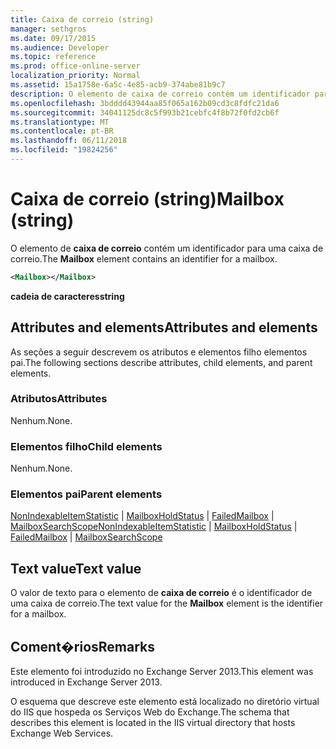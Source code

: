 ```yaml
---
title: Caixa de correio (string)
manager: sethgros
ms.date: 09/17/2015
ms.audience: Developer
ms.topic: reference
ms.prod: office-online-server
localization_priority: Normal
ms.assetid: 15a1758e-6a5c-4e85-acb9-374abe81b9c7
description: O elemento de caixa de correio contém um identificador para uma caixa de correio.
ms.openlocfilehash: 3bdddd43944aa85f065a162b09cd3c8fdfc21da6
ms.sourcegitcommit: 34041125dc8c5f993b21cebfc4f8b72f0fd2cb6f
ms.translationtype: MT
ms.contentlocale: pt-BR
ms.lasthandoff: 06/11/2018
ms.locfileid: "19824256"
---
```

# <a name="mailbox-string"></a><span data-ttu-id="a6c8f-103">Caixa de correio (string)</span><span class="sxs-lookup"><span data-stu-id="a6c8f-103">Mailbox (string)</span></span>

<span data-ttu-id="a6c8f-104">O elemento de **caixa de correio** contém um identificador para uma caixa de correio.</span><span class="sxs-lookup"><span data-stu-id="a6c8f-104">The **Mailbox** element contains an identifier for a mailbox.</span></span> 
  
```XML
<Mailbox></Mailbox>
```

<span data-ttu-id="a6c8f-105">**cadeia de caracteres**</span><span class="sxs-lookup"><span data-stu-id="a6c8f-105">**string**</span></span>

## <a name="attributes-and-elements"></a><span data-ttu-id="a6c8f-106">Attributes and elements</span><span class="sxs-lookup"><span data-stu-id="a6c8f-106">Attributes and elements</span></span>

<span data-ttu-id="a6c8f-107">As seções a seguir descrevem os atributos e elementos filho elementos pai.</span><span class="sxs-lookup"><span data-stu-id="a6c8f-107">The following sections describe attributes, child elements, and parent elements.</span></span>
  
### <a name="attributes"></a><span data-ttu-id="a6c8f-108">Atributos</span><span class="sxs-lookup"><span data-stu-id="a6c8f-108">Attributes</span></span>

<span data-ttu-id="a6c8f-109">Nenhum.</span><span class="sxs-lookup"><span data-stu-id="a6c8f-109">None.</span></span>
  
### <a name="child-elements"></a><span data-ttu-id="a6c8f-110">Elementos filho</span><span class="sxs-lookup"><span data-stu-id="a6c8f-110">Child elements</span></span>

<span data-ttu-id="a6c8f-111">Nenhum.</span><span class="sxs-lookup"><span data-stu-id="a6c8f-111">None.</span></span>
  
### <a name="parent-elements"></a><span data-ttu-id="a6c8f-112">Elementos pai</span><span class="sxs-lookup"><span data-stu-id="a6c8f-112">Parent elements</span></span>

<span data-ttu-id="a6c8f-113">[NonIndexableItemStatistic](nonindexableitemstatistic.md) | [MailboxHoldStatus](mailboxholdstatus.md) | [FailedMailbox](failedmailbox.md) | [MailboxSearchScope](mailboxsearchscope.md)</span><span class="sxs-lookup"><span data-stu-id="a6c8f-113">[NonIndexableItemStatistic](nonindexableitemstatistic.md) | [MailboxHoldStatus](mailboxholdstatus.md) | [FailedMailbox](failedmailbox.md) | [MailboxSearchScope](mailboxsearchscope.md)</span></span>
  
## <a name="text-value"></a><span data-ttu-id="a6c8f-114">Text value</span><span class="sxs-lookup"><span data-stu-id="a6c8f-114">Text value</span></span>

<span data-ttu-id="a6c8f-115">O valor de texto para o elemento de **caixa de correio** é o identificador de uma caixa de correio.</span><span class="sxs-lookup"><span data-stu-id="a6c8f-115">The text value for the **Mailbox** element is the identifier for a mailbox.</span></span> 
  
## <a name="remarks"></a><span data-ttu-id="a6c8f-116">Coment�rios</span><span class="sxs-lookup"><span data-stu-id="a6c8f-116">Remarks</span></span>

<span data-ttu-id="a6c8f-117">Este elemento foi introduzido no Exchange Server 2013.</span><span class="sxs-lookup"><span data-stu-id="a6c8f-117">This element was introduced in Exchange Server 2013.</span></span>
  
<span data-ttu-id="a6c8f-118">O esquema que descreve este elemento está localizado no diretório virtual do IIS que hospeda os Serviços Web do Exchange.</span><span class="sxs-lookup"><span data-stu-id="a6c8f-118">The schema that describes this element is located in the IIS virtual directory that hosts Exchange Web Services.</span></span>
  

